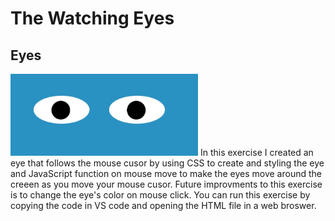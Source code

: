 # The Watching Eyes
## Eyes
<img src="eye.jpg" width="300">
In this exercise I created an eye that follows the mouse cusor by using CSS to create and styling the eye and JavaScript function on mouse move to make the eyes move around the creeen as you move your mouse cusor.  
Future improvments to this exercise is to change the eye's color on mouse click.
You can run this exercise by copying the code in VS code and opening the HTML file in a web broswer.
